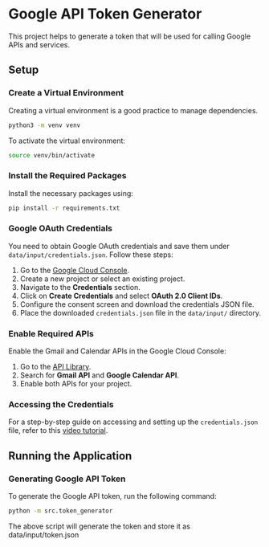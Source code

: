 # Google API Token Generator

This project helps to generate a token that will be used for calling Google APIs and services.

## Setup

### Create a Virtual Environment
Creating a virtual environment is a good practice to manage dependencies.
```sh
python3 -m venv venv
```
To activate the virtual environment:
```sh
source venv/bin/activate
```

### Install the Required Packages
Install the necessary packages using:
```sh
pip install -r requirements.txt
```

### Google OAuth Credentials
You need to obtain Google OAuth credentials and save them under `data/input/credentials.json`. Follow these steps:

1. Go to the [Google Cloud Console](https://console.cloud.google.com/).
2. Create a new project or select an existing project.
3. Navigate to the **Credentials** section.
4. Click on **Create Credentials** and select **OAuth 2.0 Client IDs**.
5. Configure the consent screen and download the credentials JSON file.
6. Place the downloaded `credentials.json` file in the `data/input/` directory.

### Enable Required APIs
Enable the Gmail and Calendar APIs in the Google Cloud Console:

1. Go to the [API Library](https://console.cloud.google.com/apis/library).
2. Search for **Gmail API** and **Google Calendar API**.
3. Enable both APIs for your project.

### Accessing the Credentials
For a step-by-step guide on accessing and setting up the `credentials.json` file, refer to this [video tutorial](https://drive.google.com/file/d/1n8N0ry0xDiXk1txhAgt-8KzdZQUUuou5/view).

## Running the Application

### Generating Google API Token
To generate the Google API token, run the following command:
```sh
python -m src.token_generator
```

The above script will generate the token and store it as data/input/token.json

